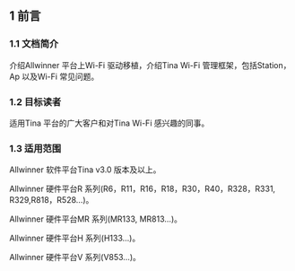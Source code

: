## 1 前言

### 1.1 文档简介

介绍Allwinner 平台上Wi-Fi 驱动移植，介绍Tina Wi-Fi 管理框架，包括Station，Ap 以及Wi-Fi 常见问题。

### 1.2 目标读者

适用Tina 平台的广大客户和对Tina Wi-Fi 感兴趣的同事。

### 1.3 适用范围

Allwinner 软件平台Tina v3.0 版本及以上。

Allwinner 硬件平台R 系列(R6，R11，R16，R18，R30，R40，R328，R331, R329,R818，R528…)。

Allwinner 硬件平台MR 系列(MR133, MR813…)。

Allwinner 硬件平台H 系列(H133…)。

Allwinner 硬件平台V 系列(V853…)。